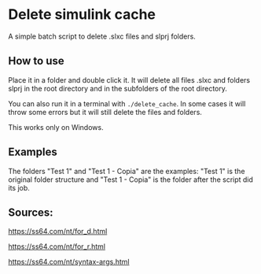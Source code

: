 # Delete simulink cache
A simple batch script to delete .slxc files and slprj folders.
## How to use
Place it in a folder and double click it. It will delete all files .slxc and folders slprj in the root directory and in the subfolders of the root directory.

You can also run it in a terminal with `./delete_cache`. In some cases it will throw some errors but it will still delete the files and folders.

This works only on Windows.

## Examples
The folders "Test 1" and "Test 1 - Copia" are the examples: "Test 1" is the original folder structure and "Test 1 - Copia" is the folder after the script did its job.

## Sources:
https://ss64.com/nt/for_d.html

https://ss64.com/nt/for_r.html

https://ss64.com/nt/syntax-args.html
